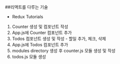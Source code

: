 ##리액트를 다루는 기술

- Redux Tutorials

1. Counter 생성 및 컴포넌트 작성
2. App.js에 Counter 컴포넌트 추가
3. Todos 컴포넌트 생성 및 작성 - 할일 추가, 체크, 삭제
4. App.js에 Todos 컴포넌트 추가
5. modules directory 생성 후 counter.js 모듈 생성 및 작성
6. todos.js 모듈 생성
